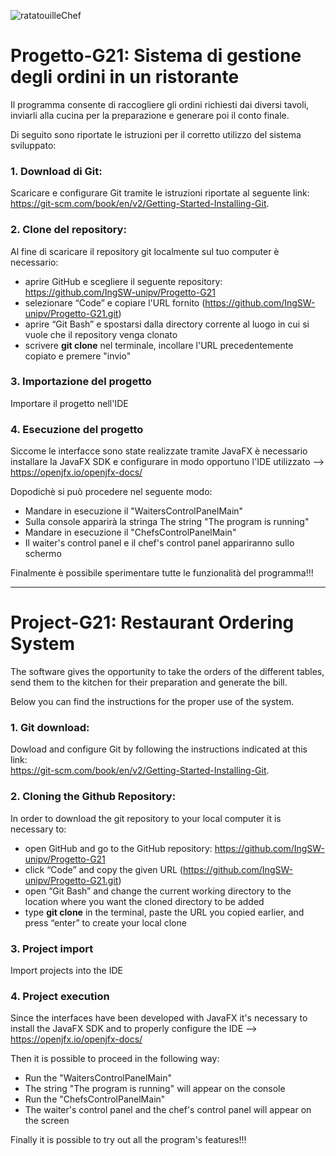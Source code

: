 ![ratatouilleChef](https://user-images.githubusercontent.com/80333382/131524931-c3568389-06af-4fc5-b0ba-8116288e7709.jpg)


# Progetto-G21: Sistema di gestione degli ordini in un ristorante

Il programma consente di raccogliere gli ordini richiesti dai diversi tavoli, inviarli alla cucina per la preparazione e 
generare poi il conto finale. 

Di seguito sono riportate le istruzioni per il corretto utilizzo del sistema sviluppato: 

### 1. Download di Git:
Scaricare e configurare Git tramite le istruzioni riportate al seguente link:                                                                                                       
https://git-scm.com/book/en/v2/Getting-Started-Installing-Git.

### 2. Clone del repository:
Al fine di scaricare il repository git localmente sul tuo computer è necessario:
* aprire GitHub e scegliere il seguente repository: https://github.com/IngSW-unipv/Progetto-G21
* selezionare “Code” e copiare l'URL fornito (https://github.com/IngSW-unipv/Progetto-G21.git)
* aprire “Git Bash” e spostarsi dalla directory corrente al luogo in cui si vuole che il repository venga clonato
* scrivere **git clone** nel terminale, incollare l'URL precedentemente copiato e premere "invio"

### 3. Importazione del progetto
Importare il progetto nell'IDE

### 4. Esecuzione del progetto

Siccome le interfacce sono state realizzate tramite JavaFX è necessario installare la JavaFX SDK e configurare 
in modo opportuno l'IDE utilizzato --> https://openjfx.io/openjfx-docs/

Dopodichè si può procedere nel seguente modo:
* Mandare in esecuzione il "WaitersControlPanelMain" 
* Sulla console apparirà la stringa The string "The program is running"
* Mandare in esecuzione il "ChefsControlPanelMain"
* Il waiter's control panel e il chef's control panel appariranno sullo schermo

Finalmente è possibile sperimentare tutte le funzionalità del programma!!!

***

# Project-G21: Restaurant Ordering System 


The software gives the opportunity to take the orders of the different tables, send them to the kitchen for their preparation 
and generate the bill. 

Below you can find the instructions for the proper use of the system.

### 1. Git download:
Dowload and configure Git by following the instructions indicated at this link:                                                                                                     
https://git-scm.com/book/en/v2/Getting-Started-Installing-Git.

### 2. Cloning the Github Repository:
In order to download the git repository to your local computer it is necessary to: 
* open GitHub and go to the GitHub repository: https://github.com/IngSW-unipv/Progetto-G21
* click “Code” and copy the given URL (https://github.com/IngSW-unipv/Progetto-G21.git)
* open “Git Bash” and change the current working directory to the location where you want the cloned directory to be added
* type **git clone** in the terminal, paste the URL you copied earlier, and press “enter” to create your local clone

### 3. Project import
Import projects into the IDE

### 4. Project execution

Since the interfaces have been developed with JavaFX it's necessary to install the JavaFX SDK and to properly configure 
the IDE --> https://openjfx.io/openjfx-docs/

Then it is possible to proceed in the following way:
* Run the "WaitersControlPanelMain" 
* The string "The program is running" will appear on the console 
* Run the "ChefsControlPanelMain"
* The waiter's control panel and the chef's control panel will appear on the screen

Finally it is possible to try out all the program's features!!!
